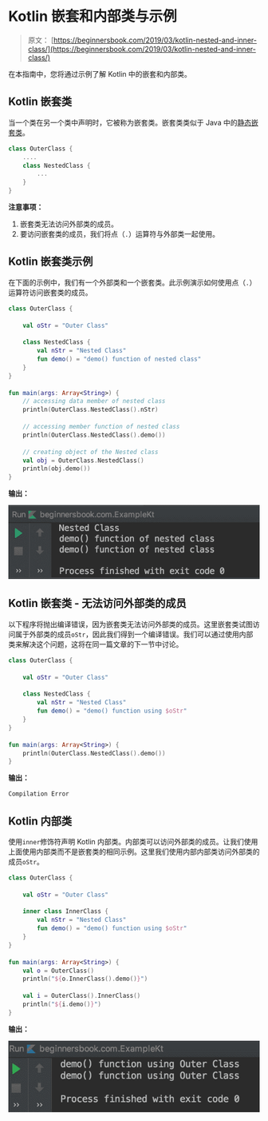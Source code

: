 # Kotlin 嵌套和内部类与示例

> 原文： [https://beginnersbook.com/2019/03/kotlin-nested-and-inner-class/](https://beginnersbook.com/2019/03/kotlin-nested-and-inner-class/)

在本指南中，您将通过示例了解 Kotlin 中的嵌套和内部类。

## Kotlin 嵌套类

当一个类在另一个类中声明时，它被称为嵌套类。嵌套类类似于 Java 中的[静态嵌套类](https://beginnersbook.com/2013/05/inner-class/)。

```kotlin
class OuterClass {
    ....
    class NestedClass {
        ...
    }
}
```

**注意事项：**

1.  嵌套类无法访问外部类的成员。
2.  要访问嵌套类的成员，我们将点（`.`）运算符与外部类一起使用。

## Kotlin 嵌套类示例

在下面的示例中，我们有一个外部类和一​​个嵌套类。此示例演示如何使用点（`.`）运算符访问嵌套类的成员。

```kotlin
class OuterClass {

    val oStr = "Outer Class"

    class NestedClass {
        val nStr = "Nested Class"
        fun demo() = "demo() function of nested class"
    }
}

fun main(args: Array<String>) {
    // accessing data member of nested class
    println(OuterClass.NestedClass().nStr)

    // accessing member function of nested class
    println(OuterClass.NestedClass().demo())

    // creating object of the Nested class
    val obj = OuterClass.NestedClass()
    println(obj.demo())
}
```

**输出：**

![Kotlin Nested and Inner Class](img/f15d87d588856ef545ddcc2f29439f1e.jpg)

## Kotlin 嵌套类 - 无法访问外部类的成员

以下程序将抛出编译错误，因为嵌套类无法访问外部类的成员。这里嵌套类试图访问属于外部类的成员`oStr`，因此我们得到一个编译错误。我们可以通过使用内部类来解决这个问题，这将在同一篇文章的下一节中讨论。

```kotlin
class OuterClass {

    val oStr = "Outer Class"

    class NestedClass {
        val nStr = "Nested Class"
        fun demo() = "demo() function using $oStr"
    }
}

fun main(args: Array<String>) {
    println(OuterClass.NestedClass().demo())
}
```

**输出：**

```kotlin
Compilation Error
```

## Kotlin 内部类

使用`inner`修饰符声明 Kotlin 内部类。内部类可以访问外部类的成员。让我们使用上面使用内部类而不是嵌套类的相同示例。这里我们使用内部内部类访问外部类的成员`oStr`。

```kotlin
class OuterClass {

    val oStr = "Outer Class"

    inner class InnerClass {
        val nStr = "Nested Class"
        fun demo() = "demo() function using $oStr"
    }
}

fun main(args: Array<String>) {
    val o = OuterClass()
    println("${o.InnerClass().demo()}")

    val i = OuterClass().InnerClass()
    println("${i.demo()}")
}
```

**输出：**

![Kotlin Inner Class](img/594d6647a664b7759a6d81bcfad381ce.jpg)